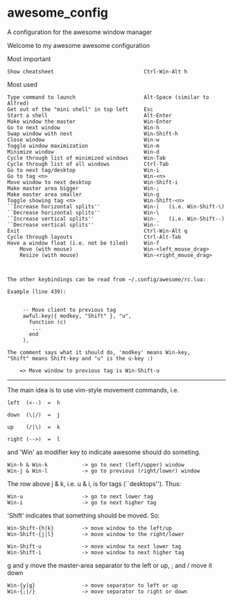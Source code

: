# awesome_config
A configuration for the awesome window manager


Welcome to my awesome awesome configuration

 Most important

    Show cheatsheet                             Ctrl-Win-Alt h

 Most used 

    Type command to launch                      Alt-Space (similar to Alfred)
    Get out of the "mini shell" in top left     Esc
    Start a shell                               Alt-Enter
    Make window the master                      Win-Enter
    Go to next window                           Win-h
    Swap window with next                       Win-Shift-h
    Close window                                Win-w
    Toggle window maximization                  Win-m
    Minimize window                             Win-d
    Cycle through list of minimized windows     Win-Tab
    Cycle through list of all windows           Ctrl-Tab
    Go to next tag/desktop                      Win-i
    Go to tag <n>                               Win-<n>
    Move window to next desktop                 Win-Shift-i
    Make master area bigger                     Win-;
    Make master area smaller                    Win-g
    Toggle showing tag <n>                      Win-Shift-<n>
    ``Increase horizontal splits''              Win-|   (i.e. Win-Shift-\)
    ``Decrease horizontal splits''              Win-\
    ``Increase vertical splits''                Win-_   (i.e. Win-Shift--)
    ``Decrease vertical splits''                Win-- 
    Exit                                        Ctrl-Win-Alt q
    Cycle through layouts                       Ctrl-Alt-Tab
    Have a window float (i.e. not be tiled)     Win-f
        Move (with mouse)                       Win-<left_mouse_drag>
        Resize (with mouse)                     Win-<right_mouse_drag>



    The other keybindings can be read from ~/.config/awesome/rc.lua:

    Example (line 439):

        
         -- Move client to previous tag
         awful.key({ modkey, "Shift" }, "u",
           function (c)
            ...
           end
         ),

    The comment says what it should do, 'modkey' means Win-key,
    "Shift" means Shift-key and "u" is the u-key :)

        => Move window to previous tag is Win-Shift-u

-------------------------------------------------------------

 The main idea is to use vim-style movement commands, i.e.

    left  (<--)  =  h

    down  (\|/)  =  j

    up    (/|\)  =  k

    right (-->)  =  l

  and 'Win' as modifier key to indicate awesome should do someting.

    Win-h & Win-k           -> go to next (left/upper) window
    Win-j & Win-l           -> go to previous (right/lower) window


  The row above j & k, i.e. u & i, is for tags (``desktops''). Thus:

    Win-u                   -> go to next lower tag
    Win-i                   -> go to next higher tag

  'Shift' indicates that something should be moved. So:

    Win-Shift-{h|k}         -> move window to the left/up
    Win-Shift-{j|l}         -> move window to the right/lower

    Win-Shift-u             -> move window to next lower tag
    Win-Shift-i             -> move window to next higher tag

  g and y move the master-area separator to the left or up, ; and / move
  it down

    Win-{y|g}               -> move separator to left or up
    Win-{;|/}               -> move separator to right or down

